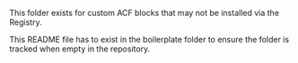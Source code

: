 This folder exists for custom ACF blocks that may not be installed via the Registry.

This README file has to exist in the boilerplate folder to ensure the folder is tracked when empty in the repository.

